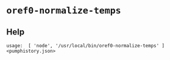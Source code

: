 # `oref0-normalize-temps`

## Help
`usage:  [ 'node', '/usr/local/bin/oref0-normalize-temps' ] <pumphistory.json>`
